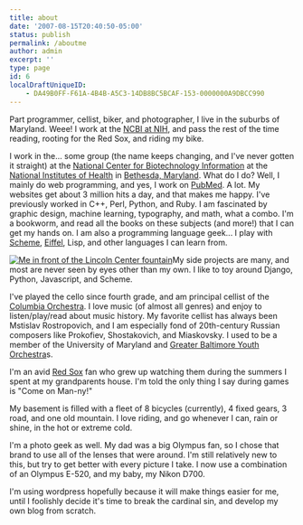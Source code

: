 ```yaml
---
title: about
date: '2007-08-15T20:40:50-05:00'
status: publish
permalink: /aboutme
author: admin
excerpt: ''
type: page
id: 6
localDraftUniqueID:
    - DA49B0FF-F61A-4B4B-A5C3-14DB8BC5BCAF-153-0000000A9DBCC990
---
```

Part programmer, cellist, biker, and photographer, I live in the suburbs of Maryland. Weee! I work at the [NCBI at NIH](http://www.ncbi.nlm.nih.gov "National Center for Biotechnology Information"), and pass the rest of the time reading, rooting for the Red Sox, and riding my bike.

I work in the... some group (the name keeps changing, and I've never gotten it straight) at the [National Center for Biotechnology Information](http://www.ncbi.nlm.nih.gov) at the [National Institutes of Health](http://www.nih.gov/ "National Institues of Health") in [Bethesda, Maryland](http://maps.google.com/maps?f=q&hl=en&geocode=&time=&date=&ttype=&q=Bethesda,+MD&ie=UTF8&z=12&iwloc=addr&om=0). What do I do? Well, I mainly do web programming, and yes, I work on [PubMed](http://pubmed.gov). A lot. My websites get about 3 million hits a day, and that makes me happy. I've previously worked in C++, Perl, Python, and Ruby. I am fascinated by graphic design, machine learning, typography, and math, what a combo. I'm a bookworm, and read all the books on these subjects (and more!) that I can get my hands on. I am also a programming language geek... I play with [Scheme](http://en.wikipedia.org/wiki/Scheme_(programming_language)), [Eiffel](http://en.wikipedia.org/wiki/Eiffel_%28programming_language%29), Lisp, and other languages I can learn from.

[![Me in front of the Lincoln Center fountain](http://farm3.static.flickr.com/2399/2109275877_a5f83c80a0_m.jpg)](http://www.flickr.com/photos/ed_welker/2109275877/ "Me in front of the Lincoln Center fountain by eddie.welker, on Flickr")My side projects are many, and most are never seen by eyes other than my own. I like to toy around Django, Python, Javascript, and Scheme.

I've played the cello since fourth grade, and am principal cellist of the [Columbia Orchestra](http://columbiaorchestra.org "The Columbia Orchestra"). I love music (of almost all genres) and enjoy to listen/play/read about music history. My favorite cellist has always been Mstislav Rostropovich, and I am especially fond of 20th-century Russian composers like Prokofiev, Shostakovich, and Miaskovsky. I used to be a member of the University of Maryland and [Greater Baltimore Youth Orchestra](http://gbyo.com "Greater Baltimore Youth Orchestra")s.

I'm an avid [Red Sox](http://boston.com/redsox/ "Boston Red Sox") fan who grew up watching them during the summers I spent at my grandparents house. I'm told the only thing I say during games is "Come on Man-ny!"

My basement is filled with a fleet of 8 bicycles (currently), 4 fixed gears, 3 road, and one old mountain. I love riding, and go whenever I can, rain or shine, in the hot or extreme cold.

I'm a photo geek as well. My dad was a big Olympus fan, so I chose that brand to use all of the lenses that were around. I'm still relatively new to this, but try to get better with every picture I take. I now use a combination of an Olympus E-520, and my baby, my Nikon D700.

I'm using wordpress hopefully because it will make things easier for me, until I foolishly decide it's time to break the cardinal sin, and develop my own blog from scratch.